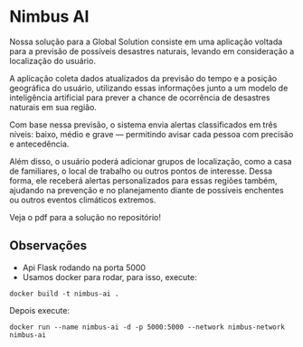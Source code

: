 # Nimbus AI

Nossa solução para a Global Solution consiste em uma aplicação voltada para a previsão de possíveis desastres naturais, levando em consideração a localização do usuário.

A aplicação coleta dados atualizados da previsão do tempo e a posição geográfica do usuário, utilizando essas informações junto a um modelo de inteligência artificial para prever a chance de ocorrência de desastres naturais em sua região.

Com base nessa previsão, o sistema envia alertas classificados em três níveis: baixo, médio e grave — permitindo avisar cada pessoa com precisão e antecedência.

Além disso, o usuário poderá adicionar grupos de localização, como a casa de familiares, o local de trabalho ou outros pontos de interesse. Dessa forma, ele receberá alertas personalizados para essas regiões também, ajudando na prevenção e no planejamento diante de possíveis enchentes ou outros eventos climáticos extremos.

Veja o pdf para a solução no repositório!

## Observações
- Api Flask rodando na porta 5000
- Usamos docker para rodar, para isso, execute:

```
docker build -t nimbus-ai .
```
Depois execute: 

```
docker run --name nimbus-ai -d -p 5000:5000 --network nimbus-network nimbus-ai
```
